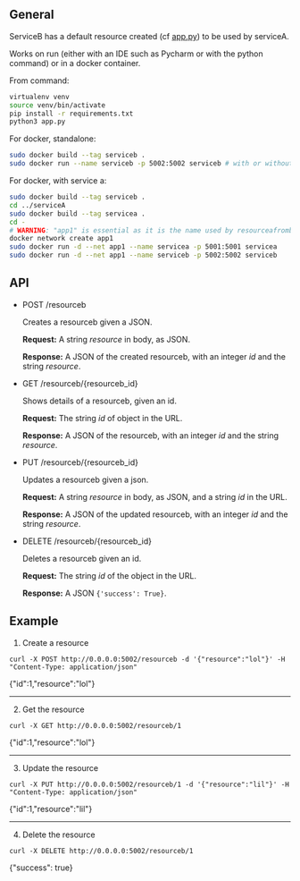 ## General

ServiceB has a default resource created (cf [app.py](../app.py#52)) to be used by serviceA.


Works on run (either with an IDE such as Pycharm or with the python command) or in a docker container.

From command:
```bash
virtualenv venv
source venv/bin/activate
pip install -r requirements.txt
python3 app.py
```

For docker, standalone:
```bash
sudo docker build --tag serviceb .
sudo docker run --name serviceb -p 5002:5002 serviceb # with or without -d after run (for the daemon)
```

For docker, with service a:
```bash
sudo docker build --tag serviceb .
cd ../serviceA
sudo docker build --tag servicea .
cd -
# WARNING: "app1" is essential as it is the name used by resourceafromb from serviceA to find serviceB
docker network create app1
sudo docker run -d --net app1 --name servicea -p 5001:5001 servicea
sudo docker run -d --net app1 --name serviceb -p 5002:5002 serviceb
```

## API

- POST /resourceb
  
  Creates a resourceb given a JSON.

  **Request:** A string *resource* in body, as JSON.
  
  **Response:** A JSON of the created resourceb, with an integer *id* and the string *resource*.
- GET /resourceb/{resourceb_id}
  
  Shows details of a resourceb, given an id.

  **Request:** The string *id* of object in the URL.
  
  **Response:** A JSON of the resourceb, with an integer *id* and the string *resource*.
- PUT /resourceb/{resourceb_id}
  
  Updates a resourceb given a json.

  **Request:** A string *resource* in body, as JSON, and a string *id* in the URL.
  
  **Response:** A JSON of the updated resourceb, with an integer *id* and the string *resource*.
- DELETE /resourceb/{resourceb_id}
  
  Deletes a resourceb given an id.

  **Request:** The string *id* of the object in the URL.
  
  **Response:** A JSON `{'success': True}`.



## Example

1. Create a resource
```
curl -X POST http://0.0.0.0:5002/resourceb -d '{"resource":"lol"}' -H "Content-Type: application/json"
```
{"id":1,"resource":"lol"}

---

2. Get the resource
```
curl -X GET http://0.0.0.0:5002/resourceb/1
```
{"id":1,"resource":"lol"}

---

3. Update the resource
```
curl -X PUT http://0.0.0.0:5002/resourceb/1 -d '{"resource":"lil"}' -H "Content-Type: application/json"
```
{"id":1,"resource":"lil"}

---

4. Delete the resource
```
curl -X DELETE http://0.0.0.0:5002/resourceb/1
```
{"success": true}